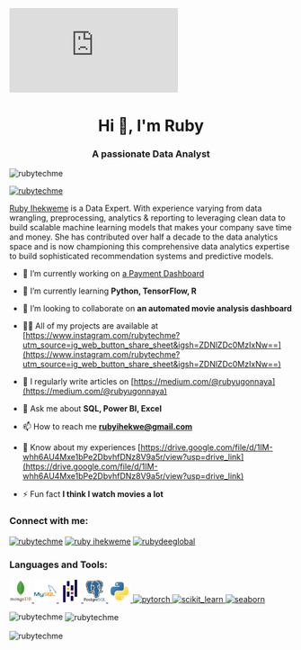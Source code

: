 [![MasterHead](https://www.freepik.com/free-vector/big-data-background-technology-visualization-artificial_26766758.htm)](https://rishavchanda.io)
<h1 align="center">Hi 👋, I'm Ruby</h1>
<h3 align="center">A passionate Data Analyst</h3>

<p align="left"> <img src="https://komarev.com/ghpvc/?username=rubytechme&label=Profile%20views&color=0e75b6&style=flat" alt="rubytechme" /> </p>

<p align="left"> <a href="https://github.com/ryo-ma/github-profile-trophy"><img src="https://github-profile-trophy.vercel.app/?username=rubytechme" alt="rubytechme" /></a> </p>


[Ruby Ihekweme](https://www.linkedin.com/in/ruby-ihekweme-aat-b25001174/) is a Data Expert. With experience varying from data wrangling, preprocessing, analytics & reporting to leveraging clean data to build scalable machine learning models that makes your company save time and money. She has contributed over half a decade to the data analytics space and is now championing this comprehensive data analytics expertise to build sophisticated recommendation systems and predictive models.


- 🔭 I’m currently working on [a Payment Dashboard](https://www.linkedin.com/in/ruby-ihekweme-aat-b25001174/)

- 🌱 I’m currently learning **Python, TensorFlow, R**

- 👯 I’m looking to collaborate on **an automated movie analysis dashboard**

- 👨‍💻 All of my projects are available at [https://www.instagram.com/rubytechme?utm_source=ig_web_button_share_sheet&igsh=ZDNlZDc0MzIxNw==](https://www.instagram.com/rubytechme?utm_source=ig_web_button_share_sheet&igsh=ZDNlZDc0MzIxNw==)

- 📝 I regularly write articles on [https://medium.com/@rubyugonnaya](https://medium.com/@rubyugonnaya)

- 💬 Ask me about **SQL, Power BI, Excel**

- 📫 How to reach me **rubyihekwe@gmail.com**

- 📄 Know about my experiences [https://drive.google.com/file/d/1IM-whh6AU4Mxe1bPe2DbvhfDNz8V9a5r/view?usp=drive_link](https://drive.google.com/file/d/1IM-whh6AU4Mxe1bPe2DbvhfDNz8V9a5r/view?usp=drive_link)

- ⚡ Fun fact **I think I watch movies a lot**

<h3 align="left">Connect with me:</h3>
<p align="left">
<a href="https://twitter.com/rubytechme" target="blank"><img align="center" src="https://raw.githubusercontent.com/rahuldkjain/github-profile-readme-generator/master/src/images/icons/Social/twitter.svg" alt="rubytechme" height="30" width="40" /></a>
<a href="https://linkedin.com/in/ruby ihekweme" target="blank"><img align="center" src="https://raw.githubusercontent.com/rahuldkjain/github-profile-readme-generator/master/src/images/icons/Social/linked-in-alt.svg" alt="ruby ihekweme" height="30" width="40" /></a>
<a href="https://instagram.com/rubydeeglobal" target="blank"><img align="center" src="https://raw.githubusercontent.com/rahuldkjain/github-profile-readme-generator/master/src/images/icons/Social/instagram.svg" alt="rubydeeglobal" height="30" width="40" /></a>
</p>

<h3 align="left">Languages and Tools:</h3>
<p align="left"> <a href="https://www.mongodb.com/" target="_blank" rel="noreferrer"> <img src="https://raw.githubusercontent.com/devicons/devicon/master/icons/mongodb/mongodb-original-wordmark.svg" alt="mongodb" width="40" height="40"/> </a> <a href="https://www.mysql.com/" target="_blank" rel="noreferrer"> <img src="https://raw.githubusercontent.com/devicons/devicon/master/icons/mysql/mysql-original-wordmark.svg" alt="mysql" width="40" height="40"/> </a> <a href="https://pandas.pydata.org/" target="_blank" rel="noreferrer"> <img src="https://raw.githubusercontent.com/devicons/devicon/2ae2a900d2f041da66e950e4d48052658d850630/icons/pandas/pandas-original.svg" alt="pandas" width="40" height="40"/> </a> <a href="https://www.postgresql.org" target="_blank" rel="noreferrer"> <img src="https://raw.githubusercontent.com/devicons/devicon/master/icons/postgresql/postgresql-original-wordmark.svg" alt="postgresql" width="40" height="40"/> </a> <a href="https://www.python.org" target="_blank" rel="noreferrer"> <img src="https://raw.githubusercontent.com/devicons/devicon/master/icons/python/python-original.svg" alt="python" width="40" height="40"/> </a> <a href="https://pytorch.org/" target="_blank" rel="noreferrer"> <img src="https://www.vectorlogo.zone/logos/pytorch/pytorch-icon.svg" alt="pytorch" width="40" height="40"/> </a> <a href="https://scikit-learn.org/" target="_blank" rel="noreferrer"> <img src="https://upload.wikimedia.org/wikipedia/commons/0/05/Scikit_learn_logo_small.svg" alt="scikit_learn" width="40" height="40"/> </a> <a href="https://seaborn.pydata.org/" target="_blank" rel="noreferrer"> <img src="https://seaborn.pydata.org/_images/logo-mark-lightbg.svg" alt="seaborn" width="40" height="40"/> </a> </p>

<p><img align="left" src="https://github-readme-stats.vercel.app/api/top-langs?username=rubytechme&show_icons=true&locale=en&layout=compact" alt="rubytechme" /></p>

<p>&nbsp;<img align="center" src="https://github-readme-stats.vercel.app/api?username=rubytechme&show_icons=true&locale=en" alt="rubytechme" /></p>

<p><img align="center" src="https://github-readme-streak-stats.herokuapp.com/?user=rubytechme&" alt="rubytechme" /></p>
